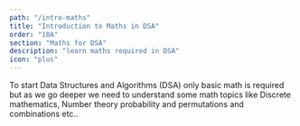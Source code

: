 ```yaml
---
path: "/intro-maths"
title: "Introduction to Maths in DSA"
order: "10A"
section: "Maths for DSA"
description: "learn maths required in DSA"
icon: "plus"
---
```

To start Data Structures and Algorithms (DSA) only basic math is required but as we go deeper we need to understand some math topics like Discrete mathematics, Number theory probability and permutations and combinations etc..
